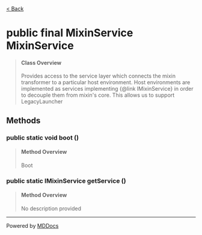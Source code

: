 [< Back](../README.md)
# public final MixinService MixinService #
>#### Class Overview ####
>Provides access to the service layer which connects the mixin transformer to
 a particular host environment. Host environments are implemented as services
 implementing {@link IMixinService} in order to decouple them from mixin's
 core. This allows us to support LegacyLauncher
## Methods ##
### public static void boot () ###
>#### Method Overview ####
>Boot
>
### public static IMixinService getService () ###
>#### Method Overview ####
>No description provided
>

---
Powered by [MDDocs](https://github.com/VRCube/MDDocs)